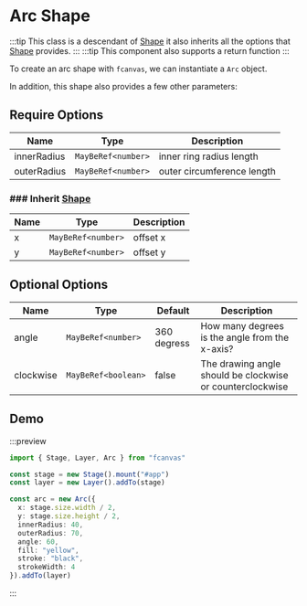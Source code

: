 # Arc Shape

:::tip
This class is a descendant of [Shape](/guide/essentials/Shape) it also inherits all the options that [Shape](/guide/essentials/Shape) provides.
:::
:::tip
This component also supports a return function
:::

To create an arc shape with `fcanvas`, we can instantiate a `Arc` object.

In addition, this shape also provides a few other parameters:

## Require Options

| Name        | Type               | Description                |
| ----------- | ------------------ | -------------------------- |
| innerRadius | `MayBeRef<number>` | inner ring radius length   |
| outerRadius | `MayBeRef<number>` | outer circumference length |

### ### Inherit [Shape](/guide/essentials/Shape)

| Name | Type               | Description |
| ---- | ------------------ | ----------- |
| x    | `MayBeRef<number>` | offset x    |
| y    | `MayBeRef<number>` | offset y    |

## Optional Options

| Name      | Type                | Default     | Description                                               |
| --------- | ------------------- | ----------- | --------------------------------------------------------- |
| angle     | `MayBeRef<number>`  | 360 degress | How many degrees is the angle from the x-axis?            |
| clockwise | `MayBeRef<boolean>` | false       | The drawing angle should be clockwise or counterclockwise |

## Demo
:::preview
```ts
import { Stage, Layer, Arc } from "fcanvas"

const stage = new Stage().mount("#app")
const layer = new Layer().addTo(stage)

const arc = new Arc({
  x: stage.size.width / 2,
  y: stage.size.height / 2,
  innerRadius: 40,
  outerRadius: 70,
  angle: 60,
  fill: "yellow",
  stroke: "black",
  strokeWidth: 4
}).addTo(layer)
```
:::

